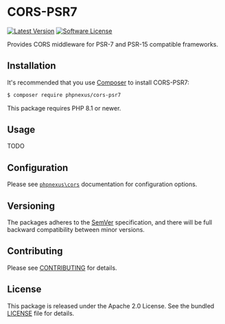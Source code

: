 # CORS-PSR7

[![Latest Version](http://img.shields.io/packagist/v/phpnexus/cors-psr7.svg?style=flat-square)](https://github.com/phpnexus/cors-psr7/releases)
[![Software License](https://img.shields.io/badge/license-Apache_2.0-brightgreen.svg?style=flat-square)](LICENSE.md)

Provides CORS middleware for PSR-7 and PSR-15 compatible frameworks.

## Installation

It's recommended that you use [Composer](https://getcomposer.org/) to install CORS-PSR7:

```bash
$ composer require phpnexus/cors-psr7
```

This package requires PHP 8.1 or newer.

## Usage

TODO

## Configuration

Please see [`phpnexus\cors`](https://github.com/phpnexus/cors) documentation for configuration options.

## Versioning

The packages adheres to the [SemVer](http://semver.org/) specification, and there will be full backward compatibility between minor versions.

## Contributing

Please see [CONTRIBUTING](CONTRIBUTING.md) for details.

## License

This package is released under the Apache 2.0 License. See the bundled [LICENSE](https://github.com/phpnexus/cors/blob/master/LICENSE) file for details.
